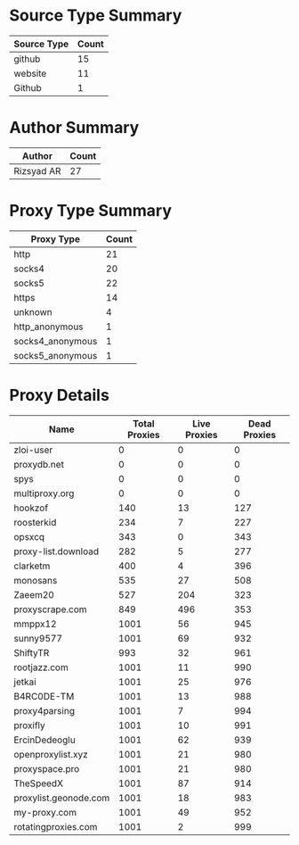 # Source Type Summary

| Source Type | Count |
|-------------|-------|
| github | 15 |
| website | 11 |
| Github | 1 |


# Author Summary

| Author | Count |
|--------|-------|
| Rizsyad AR | 27 |


# Proxy Type Summary

| Proxy Type | Count |
|------------|-------|
| http | 21 |
| socks4 | 20 |
| socks5 | 22 |
| https | 14 |
| unknown | 4 |
| http_anonymous | 1 |
| socks4_anonymous | 1 |
| socks5_anonymous | 1 |


# Proxy Details

| Name | Total Proxies | Live Proxies | Dead Proxies |
|------|---------------|--------------|---------------|
| zloi-user | 0 | 0 | 0 |
| proxydb.net | 0 | 0 | 0 |
| spys | 0 | 0 | 0 |
| multiproxy.org | 0 | 0 | 0 |
| hookzof | 140 | 13 | 127 |
| roosterkid | 234 | 7 | 227 |
| opsxcq | 343 | 0 | 343 |
| proxy-list.download | 282 | 5 | 277 |
| clarketm | 400 | 4 | 396 |
| monosans | 535 | 27 | 508 |
| Zaeem20 | 527 | 204 | 323 |
| proxyscrape.com | 849 | 496 | 353 |
| mmppx12 | 1001 | 56 | 945 |
| sunny9577 | 1001 | 69 | 932 |
| ShiftyTR | 993 | 32 | 961 |
| rootjazz.com | 1001 | 11 | 990 |
| jetkai | 1001 | 25 | 976 |
| B4RC0DE-TM | 1001 | 13 | 988 |
| proxy4parsing | 1001 | 7 | 994 |
| proxifly | 1001 | 10 | 991 |
| ErcinDedeoglu | 1001 | 62 | 939 |
| openproxylist.xyz | 1001 | 21 | 980 |
| proxyspace.pro | 1001 | 21 | 980 |
| TheSpeedX | 1001 | 87 | 914 |
| proxylist.geonode.com | 1001 | 18 | 983 |
| my-proxy.com | 1001 | 49 | 952 |
| rotatingproxies.com | 1001 | 2 | 999 |
